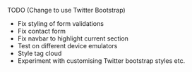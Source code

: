 TODO (Change to use Twitter Bootstrap)

* Fix styling of form validations
* Fix contact form
* Fix navbar to highlight current section
* Test on different device emulators
* Style tag cloud
* Experiment with customising Twitter bootstrap styles etc.